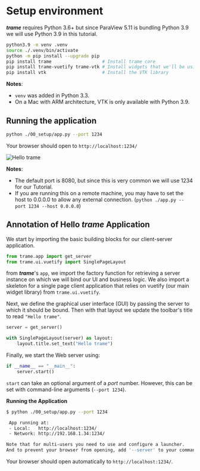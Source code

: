 # Setup environment

***trame*** requires Python 3.6+ but since ParaView 5.11 is bundling Python 3.9 we will use Python 3.9 in this tutorial.

```bash
python3.9 -m venv .venv
source ./.venv/bin/activate
python -m pip install --upgrade pip
pip install trame                   # Install trame core
pip install trame-vuetify trame-vtk # Install widgets that we'll be using
pip install vtk                     # Install the VTK library
```

**Notes**:
 - `venv` was added in Python 3.3.
 - On a Mac with ARM architecture, VTK is only available with Python 3.9.

## Running the application

```bash
python ./00_setup/app.py --port 1234
```

Your browser should open to `http://localhost:1234/`

![Hello trame](/assets/images/tutorial/hello-trame.jpg)

**Notes**:
 - The default port is 8080, but since this is very common we will use 1234 for our Tutorial.
 - If you are running this on a remote machine, you may have to set the host to 0.0.0.0 to allow any external connection. (`python ./app.py --port 1234 --host 0.0.0.0`)

<div class="print-break"></div>

## Annotation of Hello ***trame*** Application

We start by importing the basic building blocks for our client-server application.

```python
from trame.app import get_server
from trame.ui.vuetify import SinglePageLayout
```

from ***trame***'s `app`, we import the factory function for retrieving a server instance on which we will bind our UI and business logic. We also import a skeleton for a single page client application that relies on vuetify (our main widget library) from `trame.ui.vuetify`.

Next, we define the graphical user interface (GUI) by passing the server to which it should be bound. Then with that layout we update the toolbar's title to read `"Hello trame"`.

```python
server = get_server()

with SinglePageLayout(server) as layout:
    layout.title.set_text("Hello trame")
```

Finally, we start the Web server using:

```python
if __name__ == "__main__":
    server.start()
```

`start` can take an optional argument of a *port* number. However, this can be set with command-line arguments (`--port 1234`).

**Running the Application**

```bash
$ python ./00_setup/app.py --port 1234

 App running at:
 - Local:   http://localhost:1234/
 - Network: http://192.168.1.34:1234/

Note that for multi-users you need to use and configure a launcher.
And to prevent your browser from opening, add '--server' to your command line.
```

Your browser should open automatically to `http://localhost:1234/`.
